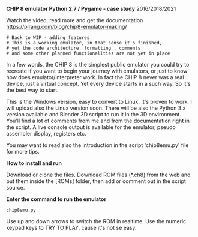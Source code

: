 <strong>CHIP 8 emulator Python 2.7 / Pygame - case study</strong>
2016/2018/2021

Watch the video, read more and get the documentation https://plrang.com/blog/chip8-emulator-making/

<pre><code># Back to WIP - adding features
# This is a working emulator, in that sense it's finished,
# yet the code architecture, formatting , comments
# and some other planned functionalities are not yet in place</code></pre>

In a few words, the CHIP 8 is the simplest public emulator you could try to recreate if you want to begin your journey with emulators, or just to know how does emulator/interpreter work. In fact the CHIP 8 never was a real device, just a virtual concept. Yet every device starts in a such way. So it's the best way to start.

This is the Windows version, easy to convert to Linux. It's proven to work. I will upload also the Linux version soon.
There will be also the Python 3.x version available and Blender 3D script to run it in the 3D environment.
You'll find a lot of comments from me and from the documentation right in the script. A live console output is available for the emulator, pseudo assembler display, registers etc.

You may want to read also the introduction in the script 'chip8emu.py' file for more tips.

<b>How to install and run</b>

Download or clone the files. 
Download ROM files (*.ch8) from the web and put them inside the [ROMs] folder, then add or comment out in the script source.

<b>Enter the command to run the emulator</b>

<pre><code>chip8emu.py</code></pre>

Use up and down arrows to switch the ROM in realtime. Use the numeric keypad keys to TRY TO PLAY, cause it's not se easy.
